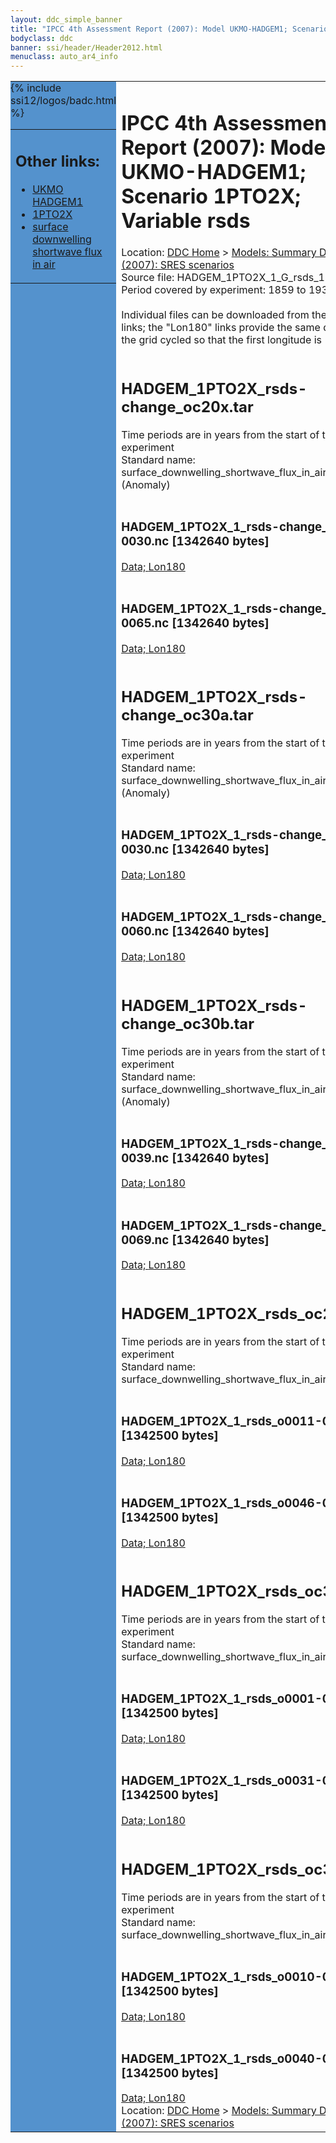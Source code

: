 ```yaml
---
layout: ddc_simple_banner
title: "IPCC 4th Assessment Report (2007): Model UKMO-HADGEM1; Scenario 1PTO2X; Variable rsds"
bodyclass: ddc
banner: ssi/header/Header2012.html
menuclass: auto_ar4_info
---
```



<table width="100%" border="0" cellspacing="0" cellpadding="0" style="border-collapse: collapse;">
<tr style="margin:0;padding:0;border:0;">
<td style="margin:0;padding:0;border:0;height:1pt;width:150pt;background:#5492CD;" valign="top" >

<div id="lh-col2" class="auto_ar4_info">
<table class="menumain" bgcolor="#5492CD" cellspacing="0" width="100%" border="0">
<tr><td>
<h2> Other links:</h2>
<ul>
<li><a href="/auto/ar4/model-UKMO-HADGEM1.html">UKMO<br/>HADGEM1</a></li>
<li><a href="/auto/ar4/scenario-1PTO2X.html">1PTO2X</a></li>
<li><a href="/auto/ar4/var-surface_downwelling_shortwave_flux_in_air.html">surface downwelling<br/> shortwave flux in air</a></li>
</ul>
</td></tr>
{% include ssi12/logos/badc.html %}
</table>
</div>
</td>
<td><h1>IPCC 4th Assessment Report (2007): Model UKMO-HADGEM1; Scenario 1PTO2X; Variable rsds</h1>

<!-- Breadcrumb1 -->
<div id="breadcrumb1" align="left">
Location: <a href="/index.html">DDC Home</a> > <a href="/sim/gcm_clim/">Models: Summary Data</a>
> <a href="/sim/gcm_clim/SRES_AR4/index.html">AR4 (2007): SRES scenarios</a>
</div>
<!-- End of Breadcrumb1 -->Source file: HADGEM_1PTO2X_1_G_rsds_1-961.grb
<br/>
Period covered by experiment: 1859 to 1939<br/>
<br/>Individual files can be downloaded from the "data" links; the "Lon180" links provide the same data
         with the grid cycled so that the first longitude is 180W<br/>
<br/><h2>HADGEM_1PTO2X_rsds-change_oc20x.tar</h2>
Time periods are in years from the start of the experiment<br/>
Standard name: surface_downwelling_shortwave_flux_in_air (Anomaly)<br>
<br/><h3>HADGEM_1PTO2X_1_rsds-change_o0011-0030.nc [1342640 bytes]</h3>
<a href="/cgi-bin/downl/ar4_nc/rsds/HADGEM_1PTO2X_1_rsds-change_o0011-0030.nc">Data; </a><a href="/cgi-bin/downl/ar4_nc/rsds/HADGEM_1PTO2X_1_rsds-change_o0011-0030.cyto180.nc"> Lon180</a><br/>
<br/><h3>HADGEM_1PTO2X_1_rsds-change_o0046-0065.nc [1342640 bytes]</h3>
<a href="/cgi-bin/downl/ar4_nc/rsds/HADGEM_1PTO2X_1_rsds-change_o0046-0065.nc">Data; </a><a href="/cgi-bin/downl/ar4_nc/rsds/HADGEM_1PTO2X_1_rsds-change_o0046-0065.cyto180.nc"> Lon180</a><br/>
<br/><h2>HADGEM_1PTO2X_rsds-change_oc30a.tar</h2>
Time periods are in years from the start of the experiment<br/>
Standard name: surface_downwelling_shortwave_flux_in_air (Anomaly)<br>
<br/><h3>HADGEM_1PTO2X_1_rsds-change_o0001-0030.nc [1342640 bytes]</h3>
<a href="/cgi-bin/downl/ar4_nc/rsds/HADGEM_1PTO2X_1_rsds-change_o0001-0030.nc">Data; </a><a href="/cgi-bin/downl/ar4_nc/rsds/HADGEM_1PTO2X_1_rsds-change_o0001-0030.cyto180.nc"> Lon180</a><br/>
<br/><h3>HADGEM_1PTO2X_1_rsds-change_o0031-0060.nc [1342640 bytes]</h3>
<a href="/cgi-bin/downl/ar4_nc/rsds/HADGEM_1PTO2X_1_rsds-change_o0031-0060.nc">Data; </a><a href="/cgi-bin/downl/ar4_nc/rsds/HADGEM_1PTO2X_1_rsds-change_o0031-0060.cyto180.nc"> Lon180</a><br/>
<br/><h2>HADGEM_1PTO2X_rsds-change_oc30b.tar</h2>
Time periods are in years from the start of the experiment<br/>
Standard name: surface_downwelling_shortwave_flux_in_air (Anomaly)<br>
<br/><h3>HADGEM_1PTO2X_1_rsds-change_o0010-0039.nc [1342640 bytes]</h3>
<a href="/cgi-bin/downl/ar4_nc/rsds/HADGEM_1PTO2X_1_rsds-change_o0010-0039.nc">Data; </a><a href="/cgi-bin/downl/ar4_nc/rsds/HADGEM_1PTO2X_1_rsds-change_o0010-0039.cyto180.nc"> Lon180</a><br/>
<br/><h3>HADGEM_1PTO2X_1_rsds-change_o0040-0069.nc [1342640 bytes]</h3>
<a href="/cgi-bin/downl/ar4_nc/rsds/HADGEM_1PTO2X_1_rsds-change_o0040-0069.nc">Data; </a><a href="/cgi-bin/downl/ar4_nc/rsds/HADGEM_1PTO2X_1_rsds-change_o0040-0069.cyto180.nc"> Lon180</a><br/>
<br/><h2>HADGEM_1PTO2X_rsds_oc20x.tar</h2>
Time periods are in years from the start of the experiment<br/>
Standard name: surface_downwelling_shortwave_flux_in_air<br>
<br/><h3>HADGEM_1PTO2X_1_rsds_o0011-0030.nc [1342500 bytes]</h3>
<a href="/cgi-bin/downl/ar4_nc/rsds/HADGEM_1PTO2X_1_rsds_o0011-0030.nc">Data; </a><a href="/cgi-bin/downl/ar4_nc/rsds/HADGEM_1PTO2X_1_rsds_o0011-0030.cyto180.nc"> Lon180</a><br/>
<br/><h3>HADGEM_1PTO2X_1_rsds_o0046-0065.nc [1342500 bytes]</h3>
<a href="/cgi-bin/downl/ar4_nc/rsds/HADGEM_1PTO2X_1_rsds_o0046-0065.nc">Data; </a><a href="/cgi-bin/downl/ar4_nc/rsds/HADGEM_1PTO2X_1_rsds_o0046-0065.cyto180.nc"> Lon180</a><br/>
<br/><h2>HADGEM_1PTO2X_rsds_oc30a.tar</h2>
Time periods are in years from the start of the experiment<br/>
Standard name: surface_downwelling_shortwave_flux_in_air<br>
<br/><h3>HADGEM_1PTO2X_1_rsds_o0001-0030.nc [1342500 bytes]</h3>
<a href="/cgi-bin/downl/ar4_nc/rsds/HADGEM_1PTO2X_1_rsds_o0001-0030.nc">Data; </a><a href="/cgi-bin/downl/ar4_nc/rsds/HADGEM_1PTO2X_1_rsds_o0001-0030.cyto180.nc"> Lon180</a><br/>
<br/><h3>HADGEM_1PTO2X_1_rsds_o0031-0060.nc [1342500 bytes]</h3>
<a href="/cgi-bin/downl/ar4_nc/rsds/HADGEM_1PTO2X_1_rsds_o0031-0060.nc">Data; </a><a href="/cgi-bin/downl/ar4_nc/rsds/HADGEM_1PTO2X_1_rsds_o0031-0060.cyto180.nc"> Lon180</a><br/>
<br/><h2>HADGEM_1PTO2X_rsds_oc30b.tar</h2>
Time periods are in years from the start of the experiment<br/>
Standard name: surface_downwelling_shortwave_flux_in_air<br>
<br/><h3>HADGEM_1PTO2X_1_rsds_o0010-0039.nc [1342500 bytes]</h3>
<a href="/cgi-bin/downl/ar4_nc/rsds/HADGEM_1PTO2X_1_rsds_o0010-0039.nc">Data; </a><a href="/cgi-bin/downl/ar4_nc/rsds/HADGEM_1PTO2X_1_rsds_o0010-0039.cyto180.nc"> Lon180</a><br/>
<br/><h3>HADGEM_1PTO2X_1_rsds_o0040-0069.nc [1342500 bytes]</h3>
<a href="/cgi-bin/downl/ar4_nc/rsds/HADGEM_1PTO2X_1_rsds_o0040-0069.nc">Data; </a><a href="/cgi-bin/downl/ar4_nc/rsds/HADGEM_1PTO2X_1_rsds_o0040-0069.cyto180.nc"> Lon180</a><br/>
<!-- Breadcrumb2 -->
<div id="breadcrumb2" align="left">
Location: <a href="/index.html">DDC Home</a> > <a href="/sim/gcm_clim/">Models: Summary Data</a>
> <a href="/sim/gcm_clim/SRES_AR4/index.html">AR4 (2007): SRES scenarios</a>
</div>
<!-- End of Breadcrumb2 --></td></tr></table>
